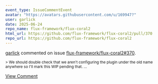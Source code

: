 ```yaml
---
event_type: IssueCommentEvent
avatar: "https://avatars.githubusercontent.com/u/169947?"
user: garlick
date: 2025-06-24
repo_name: flux-framework/flux-coral2
html_url: https://github.com/flux-framework/flux-coral2/pull/370
repo_url: https://github.com/flux-framework/flux-coral2
---
```


<a href='https://github.com/garlick' target='_blank'>garlick</a> commented on issue <a href='https://github.com/flux-framework/flux-coral2/pull/370' target='_blank'>flux-framework/flux-coral2#370</a>.

<small>> We should double check that we aren't configuring the plugin under the old name anywhere so I'll mark this WIP pending that....</small>

<a href='https://github.com/flux-framework/flux-coral2/pull/370' target='_blank'>View Comment</a>